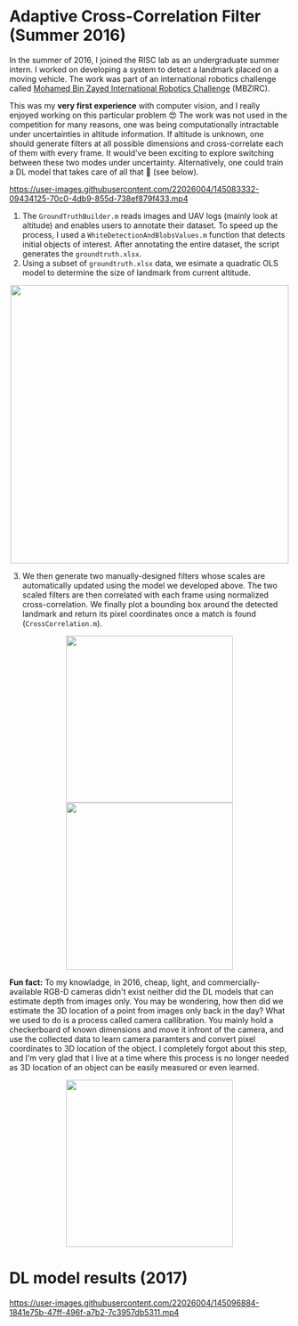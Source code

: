 # Adaptive Cross-Correlation Filter (Summer 2016)

In the summer of 2016, I joined the RISC lab as an undergraduate summer intern. I worked on developing a system to detect a landmark placed on a moving vehicle. The work was part of an international robotics challenge called [Mohamed Bin Zayed International Robotics Challenge](www.mbzirc.com) (MBZIRC).

This was my **very first experience** with computer vision, and I really enjoyed working on this particular problem 😍 The work was not used in the competition for many reasons, one was being computationally intractable under uncertainties in altitude information. If altitude is unknown, one should generate filters at all possible dimensions and cross-correlate each of them with every frame. It would've been exciting to explore switching between these two modes under uncertainty. Alternatively, one could train a DL model that takes care of all that 🤪 (see below).

https://user-images.githubusercontent.com/22026004/145083332-09434125-70c0-4db9-855d-738ef879f433.mp4

1. The `GroundTruthBuilder.m` reads images and UAV logs (mainly look at altitude) and enables users to annotate their dataset. To speed up the process, I used a `WhiteDetectionAndBlobsValues.m` function that detects initial objects of interest. After annotating the entire dataset, the script generates the `groundtruth.xlsx`.
2. Using a subset of `groundtruth.xlsx` data, we esimate a quadratic OLS model to determine the size of landmark from current altitude.

<p align="center">
  <img src="https://github.com/hayaalsh/AdaptiveCrossCorrelationFilterSummer2016/blob/main/alt2lengthmodel.jpg" width="500">
</p>

3. We then generate two manually-designed filters whose scales are automatically updated using the model we developed above. The two scaled filters are then correlated with each frame using normalized cross-correlation. We finally plot a bounding box around the detected landmark and return its pixel coordinates once a match is found (`CrossCorrelation.m`).

<p align="center">
  <img src=https://github.com/hayaalsh/AdaptiveCrossCorrelationFilterSummer2016/blob/main/filter1.png width="300"> <img     src=https://github.com/hayaalsh/AdaptiveCrossCorrelationFilterSummer2016/blob/main/filter2.png width="300">
</p>

**Fun fact:** To my knowladge, in 2016, cheap, light, and commercially-available RGB-D cameras didn't exist neither did the DL models that can estimate depth from images only. You may be wondering, how then did we estimate the 3D location of a point from images only back in the day? What we used to do is a process called camera callibration. You mainly hold a checkerboard of known dimensions and move it infront of the camera, and use the collected data to learn camera paramters and convert pixel coordinates to 3D location of the object. I completely forgot about this step, and I'm very glad that I live at a time where this process is no longer needed as 3D location of an object can be easily measured or even learned.

<p align="center">
  <img src=https://user-images.githubusercontent.com/22026004/145243420-ebecc3ad-dafb-4cf1-b124-3cc404d22437.png width="300"> 
</p>

# DL model results (2017)

https://user-images.githubusercontent.com/22026004/145096884-1841e75b-47ff-496f-a7b2-7c3957db5311.mp4
